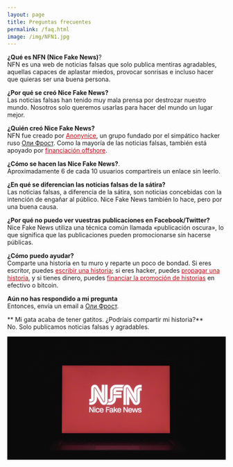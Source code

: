 ```yaml
---
layout: page
title: Preguntas frecuentes
permalink: /faq.html
image: /img/NFN1.jpg
---
```


<style>

article {
    font-size: 1.3em;

}
.full-width {
  background-color: #0c0c0c;
  color: white;
}

header {
  border-bottom: 3px solid #BE0712;
}
a {
  color: #BE0712;
}

</style>

**¿Qué es NFN (Nice Fake News)**?  
NFN es una web de noticias falsas que solo publica mentiras agradables, aquellas capaces de aplastar miedos, provocar sonrisas e incluso hacer que quieras ser una buena persona.

**¿Por qué se creó Nice Fake News?**  
Las noticias falsas han tenido muy mala prensa por destrozar nuestro mundo. Nosotros solo queremos usarlas para hacer del mundo un lugar mejor.

**¿Quién creó Nice Fake News?**  
NFN fue creado por [Anonynice](/nfn-es/joinus), un grupo fundado por el simpático hacker ruso <a href="" class="russian">Оли Фрост</a>. Como la mayoría de las noticias falsas, también está apoyado por [financiación offshore](/nfn-es/donate).

**¿Cómo se hacen las Nice Fake News?**.  
Aproximadamente 6 de cada 10 usuarios compartireis un enlace sin leerlo.

**¿En qué se diferencian las noticias falsas de la sátira?**  
Las noticias falsas, a diferencia de la sátira, son noticias concebidas con la intención de engañar al público. Nice Fake News también lo hace, pero por una buena causa.

**¿Por qué no puedo ver vuestras publicaciones en Facebook/Twitter?**  
Nice Fake News utiliza una técnica común llamada «publicación oscura», lo que significa que las publicaciones pueden promocionarse sin hacerse públicas.

**¿Cómo puedo ayudar?**  
Comparte una historia en tu muro y reparte un poco de bondad. Si eres escritor, puedes [escribir una historia](/nfn-es/submit); si eres hacker, puedes [propagar una historia](/nfn-es/joinus), y si tienes dinero, puedes [financiar la promoción de historias](/nfn-es/donate) en efectivo o bitcoin.

**Aún no has respondido a mi pregunta**  
Entonces, envía un email a <a class="russian" href="" >Оли Фрост</a>.

** Mi gata acaba de tener gatitos. ¿Podríais compartir mi historia?**  
No. Solo publicamos noticias falsas y agradables.

![](/img/NFN1.jpg)
